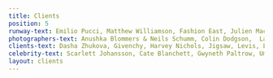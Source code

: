 ```yaml
---
title: Clients
position: 5
runway-text: Emilio Pucci, Matthew Williamson, Fashion East, Julien Macdonald, Antipodium, Lover
photographers-text: Anushka Blommers & Neils Schumm, Colin Dodgson,  Laurence Ellis,  Reto Schmid,  Josh Olins, Alexi Lubormirski, Boo George, Camilla Akrans,  Till Janz,  Nadav Kander,  Janneke Van der Hagen, Norbet Schoerner,  David Bailey, Harri Peccinotti, Adrian Samson, Agnes Lloyd Platt,  Poala Kudacki, Jason Kibbler, Rankin, Anthony Maule,  Jonas Ackerlund, Mike Figgis, Ben Watts
clients-text: Dasha Zhukova, Givenchy, Harvey Nichols, Jigsaw, Levis, L’Oreal, Lane Crawford, Love Kylie, Maybelline, Omega, Puma, Wella
celebrity-text: Scarlett Johansson, Cate Blanchett, Gwyneth Paltrow, Uma Thurman, Emily Blunt, Kate Hudson, Liv Tyler,  Renee Zellweger, Rachel Weisz,  Rebecca Hall, Miranda Kerr , Naomi Campbell, Cindy Crawford, Eva Herzigova,  Jerry Hall, Georgia May Jagger, Victoria Beckham.
layout: clients
---
```



